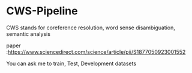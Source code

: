 # CWS-Pipeline

CWS stands for coreference resolution, word sense disambiguation, semantic analysis

paper :https://www.sciencedirect.com/science/article/pii/S1877050923001552

You can ask me to train, Test, Development datasets
